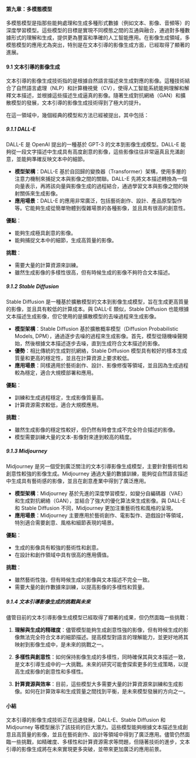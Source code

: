 #### 第九章：多模態模型

多模態模型是指那些能夠處理和生成多種形式數據（例如文本、影像、音頻等）的深度學習模型。這些模型的目標是實現不同模態之間的互通與融合，通過對多種數據形式的理解和生成，提供更為豐富和準確的人工智能應用。在影像生成領域，多模態模型的應用尤為突出，特別是在文本引導的影像生成方面，已經取得了顯著的進展。

#### 9.1 文本引導的影像生成

文本引導的影像生成技術指的是根據自然語言描述來生成對應的影像。這種技術結合了自然語言處理（NLP）和計算機視覺（CV），使得人工智能系統能夠理解和解釋文本描述，並根據這些描述生成逼真的影像。隨著生成對抗網絡（GAN）和擴散模型的發展，文本引導的影像生成技術得到了極大的提升。

在這一領域中，幾個經典的模型和方法已經被提出，其中包括：

##### 9.1.1 DALL-E

DALL-E 是 OpenAI 提出的一種基於 GPT-3 的文本到影像生成模型。DALL-E 能夠從一段文字描述中生成具有高度創意的影像，這些影像往往非常逼真且充滿創意，並能夠準確反映文本中的細節。

- **模型架構**：DALL-E 基於自回歸的變換器（Transformer）架構，使用多層的注意力機制來捕捉文本與影像之間的關聯。DALL-E 先將文本描述轉換為一個向量表示，再將該向量與影像生成的過程結合，通過學習文本與影像之間的映射關係來生成影像。
- **應用場景**：DALL-E 的應用非常廣泛，包括藝術創作、設計、產品原型製作等。它能夠生成從簡單物體到復雜場景的各種影像，並且具有很高的創意性。

**優點**：
- 能夠生成極具創意的影像。
- 能夠捕捉文本中的細節，生成高質量的影像。

**挑戰**：
- 需要大量的計算資源來訓練。
- 雖然生成影像的多樣性很高，但有時候生成的影像不夠符合文本描述。

##### 9.1.2 Stable Diffusion

Stable Diffusion 是一種基於擴散模型的文本到影像生成模型，旨在生成更高質量的影像，並且具有較低的計算成本。與 DALL-E 類似，Stable Diffusion 也能根據文本描述生成影像，但它使用的是擴散模型的去噪過程來生成影像。

- **模型架構**：Stable Diffusion 基於擴散概率模型（Diffusion Probabilistic Models, DPM），通過逐步去噪的過程來生成影像。首先，模型從隨機噪聲開始，然後根據文本描述逐步去噪，直到生成符合文本描述的影像。
- **優勢**：相比傳統的生成對抗網絡，Stable Diffusion 模型具有較好的樣本生成質量和更高的穩定性，並且在計算資源上要求較低。
- **應用場景**：同樣適用於藝術創作、設計、影像修復等領域，並且因為生成過程較為穩定，適合大規模部署和應用。

**優點**：
- 訓練和生成過程穩定，生成影像質量高。
- 計算資源需求較低，適合大規模應用。

**挑戰**：
- 雖然生成影像的穩定性較好，但仍然有時會生成不完全符合描述的影像。
- 模型需要訓練大量的文本-影像對來達到較高的精度。

##### 9.1.3 Midjourney

Midjourney 是另一個受到廣泛關注的文本引導影像生成模型，主要針對藝術性和創意性較強的影像生成。Midjourney 通過大量的數據訓練，能夠從自然語言描述中生成具有藝術感的影像，並且在創意產業中得到了廣泛應用。

- **模型架構**：Midjourney 基於先進的深度學習模型，如變分自編碼器（VAE）和生成對抗網絡（GAN），並結合了強大的優化算法來生成影像。與 DALL-E 和 Stable Diffusion 不同，Midjourney 更加注重藝術性和風格的呈現。
- **應用場景**：Midjourney 主要應用於藝術創作、電影製作、遊戲設計等領域，特別適合需要創意、風格和細節表現的場景。

**優點**：
- 生成的影像具有較強的藝術性和創意。
- 在設計和創作領域中具有很高的應用價值。

**挑戰**：
- 雖然藝術性強，但有時候生成的影像與文本描述不完全一致。
- 需要大量的創作數據來訓練，以提高影像的多樣性和質量。

##### 9.1.4 文本引導影像生成的挑戰與未來

儘管目前的文本引導影像生成模型已經取得了顯著的成果，但仍然面臨一些挑戰：

1. **理解與生成的精確度**：儘管模型能夠生成創意性強的影像，但有時候生成的影像無法完全符合文本的細節描述。提高模型對語言的理解能力，並更好地將其映射到影像生成中，是未來的挑戰之一。

2. **多樣性與創意性**：如何保持影像生成的多樣性，同時確保其與文本描述一致，是文本引導生成中的一大挑戰。未來的研究可能會探索更多的生成策略，以提高生成影像的創意性和多樣性。

3. **計算資源與效率**：目前，這些模型大多需要大量的計算資源來訓練和生成影像。如何在計算效率和生成質量之間找到平衡，是未來模型發展的方向之一。

#### 小結

文本引導的影像生成技術正在迅速發展，DALL-E、Stable Diffusion 和 Midjourney 等模型展示了該技術的巨大潛力。這些模型能夠根據文本描述生成創意且高質量的影像，並且在藝術創作、設計等領域中得到了廣泛應用。儘管仍然面臨一些挑戰，如精確度、多樣性和計算資源需求等問題，但隨著技術的進步，文本引導的影像生成將在未來實現更多突破，並帶來更加廣泛的應用前景。